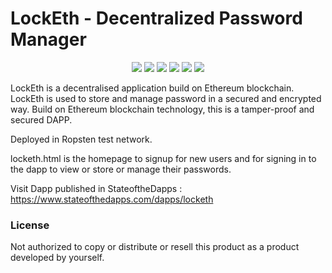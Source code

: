 # LockEth - Decentralized Password Manager
<p align="center">
  <img src="https://img.shields.io/github/stars/reshmaharidhas/LockEth?style=social">
  <img src="https://img.shields.io/github/forks/reshmaharidhas/LockEth?style=social">
  <img src="https://img.shields.io/tokei/lines/github/reshmaharidhas/LockEth">
  <img src="https://img.shields.io/github/repo-size/reshmaharidhas/LockEth">
  <img src="https://img.shields.io/badge/License-BSD%203--Clause-success">
  <img src="https://api.visitorbadge.io/api/visitors?path=https%3A%2F%2Fgithub.com%2Freshmaharidhas%2FLockEth&label=Visitors&labelColor=%23000000&countColor=%2300ff00&style=plastic" />
</p>

LockEth is a decentralised application build on Ethereum blockchain. LockEth is used to store and manage password in a secured and encrypted way. Build on Ethereum blockchain technology, this is a tamper-proof and secured DAPP. 

Deployed in Ropsten test network.

locketh.html is the homepage to signup for new users and for signing in to the dapp to view or store or manage their passwords.

Visit Dapp published in StateoftheDapps : https://www.stateofthedapps.com/dapps/locketh

### License
Not authorized to copy or distribute or resell this product as a product developed by yourself.

